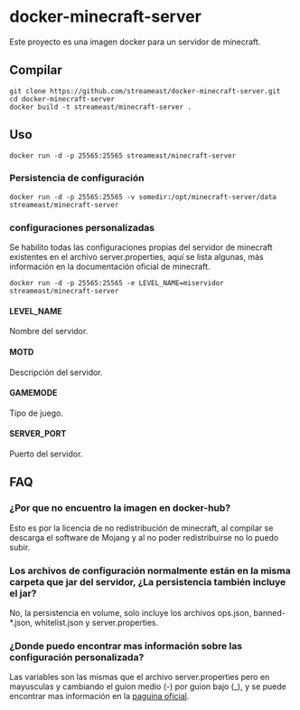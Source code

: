 # docker-minecraft-server

Este proyecto es una imagen docker para un servidor de minecraft.

## Compilar

```
git clone https://github.com/streameast/docker-minecraft-server.git
cd docker-minecraft-server
docker build -t streameast/minecraft-server .
```

## Uso

```
docker run -d -p 25565:25565 streameast/minecraft-server
```

### Persistencia de configuración

```
docker run -d -p 25565:25565 -v somedir:/opt/minecraft-server/data streameast/minecraft-server
```

### configuraciones personalizadas

Se habilito todas las configuraciones propias del servidor de minecraft existentes
en el archivo server.properties, aquí se lista algunas, más información en la
documentación oficial de minecraft.

```
docker run -d -p 25565:25565 -e LEVEL_NAME=miservidor streameast/minecraft-server
```

#### LEVEL_NAME

Nombre del servidor.

#### MOTD

Descripción del servidor.

#### GAMEMODE

Tipo de juego.

#### SERVER_PORT

Puerto del servidor.

## FAQ

### ¿Por que no encuentro la imagen en docker-hub?
Esto es por la licencia de no redistribución de minecraft, al compilar se descarga
el software de Mojang y al no poder redistribuirse no lo puedo subir.

### Los archivos de configuración normalmente están en la misma carpeta que jar del servidor, ¿La persistencia también incluye el jar?
No, la persistencia en volume, solo incluye los archivos ops.json, banned-\*.json, whitelist.json y server.properties.

### ¿Donde puedo encontrar mas información sobre las configuración personalizada?
Las variables son las mismas que el archivo server.properties pero en mayusculas y cambiando el guion medio (-) por guion bajo (\_), y se puede encontrar mas información en la [paguina oficial](https://minecraft-es.gamepedia.com/Server.properties).

